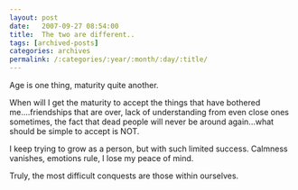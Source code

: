 ```yaml
---
layout: post
date:	2007-09-27 08:54:00
title:  The two are different..
tags: [archived-posts]
categories: archives
permalink: /:categories/:year/:month/:day/:title/
---
```

Age is one thing, maturity quite another. 

When will I get the maturity to accept the things that have bothered me....friendships that are over, lack of understanding from even close ones sometimes, the fact that dead people will never be around again...what should be simple to accept is NOT.

I keep trying to grow as a person, but with such limited success. Calmness vanishes, emotions rule, I lose my peace of mind.

Truly, the most difficult conquests are those within ourselves.
